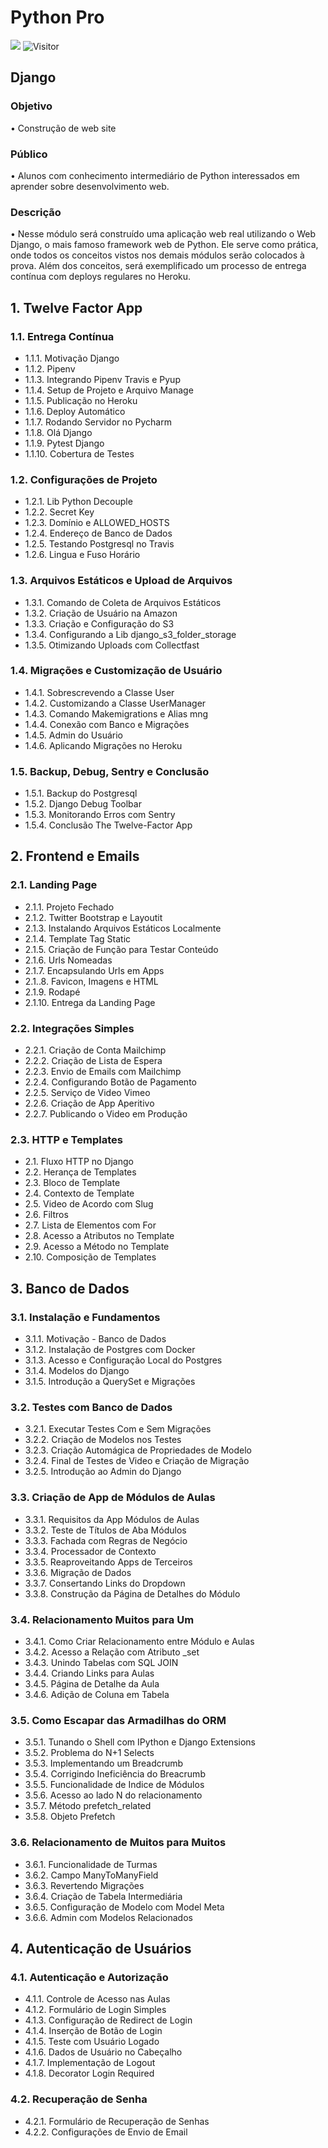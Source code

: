 # Python Pro

[![](https://img.shields.io/badge/made_by-eduardodsr-green)](https://github.com/eduardods/)
![Visitor](https://visitor-badge.glitch.me/badge?page_id=eduardodsr.Python)

## Django

### Objetivo
•	Construção de web site

### Público
•	Alunos com conhecimento intermediário de Python interessados em aprender sobre desenvolvimento web.

### Descrição
•	Nesse módulo será construído uma aplicação web real utilizando o Web Django, o mais famoso framework web de Python. Ele serve como prática, onde todos os conceitos vistos nos demais módulos serão colocados à prova.
Além dos conceitos, será exemplificado um processo de entrega contínua com deploys regulares no Heroku.

## 1.	Twelve Factor App

### 1.1.	Entrega Contínua
- 1.1.1.	Motivação Django
- 1.1.2.	Pipenv
- 1.1.3.	Integrando Pipenv Travis e Pyup
- 1.1.4.	Setup de Projeto e Arquivo Manage
- 1.1.5.	Publicação no Heroku
- 1.1.6.	Deploy Automático
- 1.1.7.	Rodando Servidor no Pycharm
- 1.1.8.	Olá Django
- 1.1.9.	Pytest Django
- 1.1.10.	Cobertura de Testes

### 1.2.	Configurações de Projeto
- 1.2.1.	Lib Python Decouple
- 1.2.2.	Secret Key
- 1.2.3.	Domínio e ALLOWED_HOSTS
- 1.2.4.	Endereço de Banco de Dados
- 1.2.5.	Testando Postgresql no Travis
- 1.2.6.	Lingua e Fuso Horário

### 1.3.	Arquivos Estáticos e Upload de Arquivos
- 1.3.1.	Comando de Coleta de Arquivos Estáticos
- 1.3.2.	Criação de Usuário na Amazon
- 1.3.3.	Criação e Configuração do S3
- 1.3.4.	Configurando a Lib django_s3_folder_storage
- 1.3.5.	Otimizando Uploads com Collectfast

### 1.4.	Migrações e Customização de Usuário
- 1.4.1.	Sobrescrevendo a Classe User
- 1.4.2.	Customizando a Classe UserManager
- 1.4.3.	Comando Makemigrations e Alias mng
- 1.4.4.	Conexão com Banco e Migrações
- 1.4.5.	Admin do Usuário
- 1.4.6.	Aplicando Migrações no Heroku

### 1.5.	Backup, Debug, Sentry e Conclusão
- 1.5.1.	Backup do Postgresql
- 1.5.2.	Django Debug Toolbar
- 1.5.3.	Monitorando Erros com Sentry
- 1.5.4.	Conclusão The Twelve-Factor App

##  2.	Frontend e Emails

### 2.1.	Landing Page
- 2.1.1.	Projeto Fechado
- 2.1.2.	Twitter Bootstrap e Layoutit
- 2.1.3.	Instalando Arquivos Estáticos Localmente
- 2.1.4.	Template Tag Static
- 2.1.5.	Criação de Função para Testar Conteúdo
- 2.1.6.	Urls Nomeadas
- 2.1.7.	Encapsulando Urls em Apps
- 2.1..8.	Favicon, Imagens e HTML
- 2.1.9.	Rodapé
- 2.1.10.	Entrega da Landing Page

### 2.2. Integrações Simples
- 2.2.1.	Criação de Conta Mailchimp
- 2.2.2.	Criação de Lista de Espera
- 2.2.3.	Envio de Emails com Mailchimp
- 2.2.4.	Configurando Botão de Pagamento
- 2.2.5.	Serviço de Video Vimeo
- 2.2.6.	Criação de App Aperitivo
- 2.2.7.	Publicando o Video em Produção

### 2.3.	HTTP e Templates
- 2.1.	Fluxo HTTP no Django
- 2.2.	Herança de Templates
- 2.3.	Bloco de Template
- 2.4.	Contexto de Template
- 2.5.	Video de Acordo com Slug
- 2.6.	Filtros
- 2.7.	Lista de Elementos com For
- 2.8.	Acesso a Atributos no Template
- 2.9.	Acesso a Método no Template
- 2.10.	Composição de Templates

## 3.	Banco de Dados

### 3.1.	Instalação e Fundamentos
- 3.1.1.	Motivação - Banco de Dados
- 3.1.2.	Instalação de Postgres com Docker
- 3.1.3.	Acesso e Configuração Local do Postgres
- 3.1.4.	Modelos do Django
- 3.1.5.	Introdução a QuerySet e Migrações

### 3.2.	Testes com Banco de Dados
- 3.2.1.	Executar Testes Com e Sem Migrações
- 3.2.2.	Criação de Modelos nos Testes
- 3.2.3.	Criação Automágica de Propriedades de Modelo
- 3.2.4.	Final de Testes de Video e Criação de Migração
- 3.2.5.	Introdução ao Admin do Django

### 3.3.	Criação de App de Módulos de Aulas
- 3.3.1.	Requisitos da App Módulos de Aulas
- 3.3.2.	Teste de Títulos de Aba Módulos
- 3.3.3.	Fachada com Regras de Negócio
- 3.3.4.	Processador de Contexto
- 3.3.5.	Reaproveitando Apps de Terceiros
- 3.3.6.	Migração de Dados
- 3.3.7.	Consertando Links do Dropdown
- 3.3.8.	Construção da Página de Detalhes do Módulo

### 3.4.	Relacionamento Muitos para Um
- 3.4.1.	Como Criar Relacionamento entre Módulo e Aulas
- 3.4.2.	Acesso a Relação com Atributo _set
- 3.4.3.	Unindo Tabelas com SQL JOIN
- 3.4.4.	Criando Links para Aulas
- 3.4.5.	Página de Detalhe da Aula
- 3.4.6.	Adição de Coluna em Tabela

### 3.5.	Como Escapar das Armadilhas do ORM
- 3.5.1.	Tunando o Shell com IPython e Django Extensions
- 3.5.2.	Problema do N+1 Selects
- 3.5.3.	Implementando um Breadcrumb
- 3.5.4.	Corrigindo Ineficiência do Breacrumb
- 3.5.5.	Funcionalidade de Indice de Módulos
- 3.5.6.	Acesso ao lado N do relacionamento
- 3.5.7.	Método prefetch_related
- 3.5.8.	Objeto Prefetch

### 3.6.	Relacionamento de Muitos para Muitos
- 3.6.1.	Funcionalidade de Turmas
- 3.6.2.	Campo ManyToManyField
- 3.6.3.	Revertendo Migrações
- 3.6.4.	Criação de Tabela Intermediária
- 3.6.5.	Configuração de Modelo com Model Meta
- 3.6.6.	Admin com Modelos Relacionados

## 4.	Autenticação de Usuários

### 4.1.	Autenticação e Autorização
- 4.1.1.	Controle de Acesso nas Aulas
- 4.1.2.	Formulário de Login Simples
- 4.1.3.	Configuração de Redirect de Login
- 4.1.4.	Inserção de Botão de Login
- 4.1.5.	Teste com Usuário Logado
- 4.1.6.	Dados de Usuário no Cabeçalho
- 4.1.7.	Implementação de Logout
- 4.1.8.	Decorator Login Required

### 4.2.	Recuperação de Senha
- 4.2.1.	Formulário de Recuperação de Senhas
- 4.2.2.	Configurações de Envio de Email
